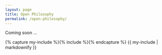 ```yaml
---
layout: page
title: Open Philosophy
permalink: /open-philosophy/
---
```


<p> Coming soon ...</p>

{% capture my-include %}{% include  %}{% endcapture %}
{{ my-include | markdownify }}
